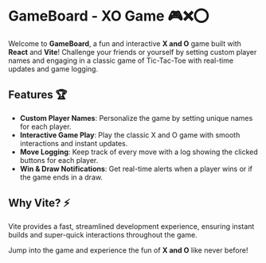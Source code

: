 
# GameBoard - XO Game 🎮❌⭕️

Welcome to **GameBoard**, a fun and interactive **X and O** game built with **React** and **Vite**! Challenge your friends or yourself by setting custom player names and engaging in a classic game of Tic-Tac-Toe with real-time updates and game logging.

## Features 🏆

- **Custom Player Names**: Personalize the game by setting unique names for each player.
- **Interactive Game Play**: Play the classic X and O game with smooth interactions and instant updates.
- **Move Logging**: Keep track of every move with a log showing the clicked buttons for each player.
- **Win & Draw Notifications**: Get real-time alerts when a player wins or if the game ends in a draw.

## Why Vite? ⚡

Vite provides a fast, streamlined development experience, ensuring instant builds and super-quick interactions throughout the game.


Jump into the game and experience the fun of **X and O** like never before!
